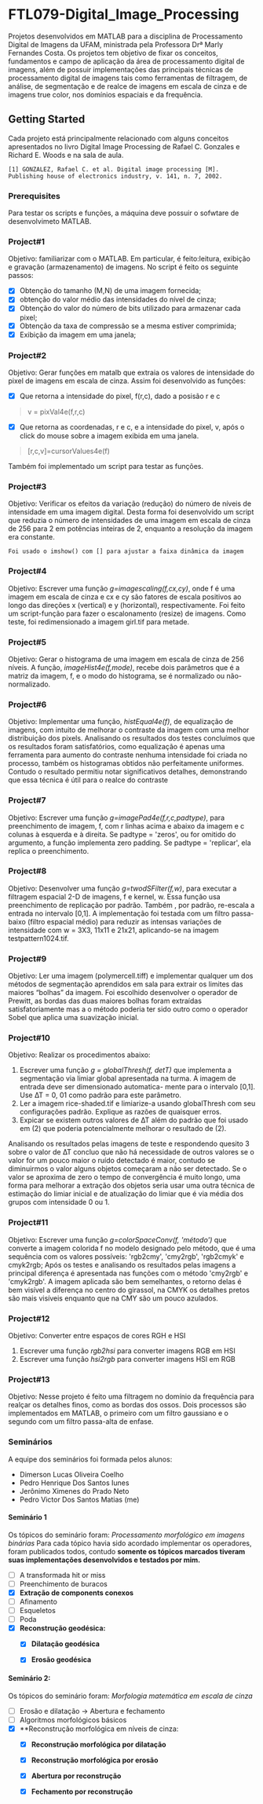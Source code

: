 # FTL079-Digital_Image_Processing

Projetos desenvolvidos em MATLAB para a disciplina de Processamento Digital de Imagens da UFAM, ministrada pela Professora Drª Marly Fernandes Costa. Os projetos tem objetivo de fixar os conceitos, fundamentos e campo de aplicação da área de processamento digital de imagens, além de possuir implementações das principais técnicas de processamento digital de imagens tais como ferramentas de filtragem, de análise, de segmentação e de realce de imagens em escala de cinza e de imagens true color, nos domínios espaciais e da frequência. 
## Getting Started

Cada projeto está principalmente relacionado com alguns conceitos apresentados no livro Digital Image Processing de Rafael C. Gonzales e Richard E. Woods e na sala de aula.

```
[1] GONZALEZ, Rafael C. et al. Digital image processing [M]. Publishing house of electronics industry, v. 141, n. 7, 2002.
```
### Prerequisites

Para testar os scripts e funções, a máquina deve possuir o sofwtare de desenvolvimeto MATLAB.

### Project#1

Objetivo: familiarizar com o MATLAB. Em particular, é feito:leitura, exibição e gravação (armazenamento) de imagens. No script é feito os seguinte passos:

- [X] Obtenção do tamanho (M,N) de uma imagem fornecida;
- [X] obtenção do valor médio das intensidades do nível de cinza;
- [X] Obtenção do valor do número de bits utilizado para armazenar cada pixel;
- [X] Obtenção da taxa de compressão se a mesma estiver comprimida;
- [X] Exibição da imagem em uma janela;

### Project#2

Objetivo: Gerar funções em matalb que extraia os valores de intensidade do pixel de imagens em escala de cinza.
Assim foi desenvolvido as funções:
- [X] Que retorna a intensidade do pixel, f(r,c), dado a posisão r e c
> v = pixVal4e(f,r,c)
- [X] Que retorna as coordenadas, r e c, e a intensidade do pixel, v, após o click do mouse sobre a imagem exibida em uma janela. 
> [r,c,v]=cursorValues4e(f)

Também foi implementado um script para testar as funções.

### Project#3

Objetivo: Verificar os efeitos da variação (redução) do número de níveis de intensidade em uma imagem digital.
Desta forma foi desenvolvido um script que reduzia o número de intensidades de uma imagem em escala de cinza de 256 para 2 em potências inteiras de 2, enquanto a resolução da imagem era constante.
```
Foi usado o imshow() com [] para ajustar a faixa dinâmica da imagem
```

### Project#4

Objetivo: Escrever uma função *g=imagescaling(f,cx,cy)*, onde f é uma imagem em escala de cinza e cx e cy são fatores de escala positivos ao longo das direções x (vertical) e y (horizontal), respectivamente. 
Foi feito um script-função para fazer o escalonamento (resize) de imagens. Como teste, foi redimensionado a imagem girl.tif para metade.

### Project#5

Objetivo: Gerar o histograma de uma imagem em escala de cinza de 256 níveis.
A função, *imageHist4e(f,mode)*, recebe dois parâmetros que é a matriz da imagem, f, e o modo do histograma, se é normalizado ou não-normalizado.

### Project#6

Objetivo: Implementar uma função, *histEqual4e(f)*, de equalização de imagens, com intuito de melhorar o contraste da imagem com uma melhor distribuição dos pixels.
Analisando os resultados dos testes concluímos que os resultados foram satisfatórios, como equalização é apenas uma ferramenta para aumento do contraste nenhuma intensidade foi criada no processo, também os histogramas obtidos não perfeitamente uniformes. Contudo o resultado permitiu notar significativos detalhes, demonstrando que essa técnica é útil para o realce do contraste

### Project#7

Objetivo: Escrever uma função *g=imagePad4e(f,r,c,padtype)*, para preenchimento de imagem, f, com r linhas acima e abaixo da imagem e c colunas à esquerda e à direita. Se padtype = 'zeros', ou for omitido do argumento, a função implementa zero padding. Se padtype = 'replicar', ela replica o preenchimento.

### Project#8

Objetivo: Desenvolver uma função *g=twodSFilter(f,w)*, para executar a filtragem espacial 2-D de imagens, f e kernel, w. Essa função usa preenchimento de replicação por padrão. Também , por padrão, re-escala a entrada no intervalo [0,1].
A implementação foi testada com um filtro passa-baixo (filtro espacial médio) para reduzir as intensas variações de intensidade com w = 3X3, 11x11 e 21x21, aplicando-se na imagem testpattern1024.tif.

### Project#9

Objetivo: Ler uma imagem (polymercell.tiff) e implementar qualquer um dos métodos de segmentação aprendidos em sala para extrair os limites das maiores “bolhas” da imagem.
Foi escolhido desenvolver o operador de Prewitt, as bordas das duas maiores bolhas foram extraídas satisfatoriamente mas a o método poderia ter sido outro como o operador Sobel que aplica uma suavização inicial.

### Project#10

Objetivo: Realizar os procedimentos abaixo:
1. Escrever uma função *g = globalThresh(f, detT)* que implementa a segmentação via limiar global apresentada na turma. A imagem de entrada deve ser dimensionado automatica- mente para o intervalo [0,1]. Use ∆T = 0, 01 como padrão para este parâmetro. 
2. Ler a imagem rice-shaded.tif e limiarize-a usando globalThresh com seu configurações padrão. Explique as razões de quaisquer erros. 
3. Expicar se existem outros valores de ∆T além do padrão que foi usado em (2) que poderia potencialmente melhorar o resultado de (2).

Analisando os resultados pelas imagens de teste e respondendo quesito 3 sobre o valor de ∆T concluo que não há necessidade de outros valores se o valor for um pouco maior o ruı́do detectado é maior, contudo se diminuirmos o valor alguns objetos começaram a não ser detectado. Se o valor se aproxima de zero o tempo de convergência é muito longo, uma forma para melhorar a extração dos objetos seria usar uma outra técnica de estimação do limiar inicial e de atualização do limiar que é via média dos grupos com intensidade 0 ou 1.

### Project#11
Objetivo: Escrever uma função *g=colorSpaceConv(f, 'método')* que converte a imagem colorida f no modelo designado pelo método, que é uma sequência com os valores possíveis: 'rgb2cmy', 'cmy2rgb', 'rgb2cmyk' e cmyk2rgb;
Após os testes e analisando os resultados pelas imagens a principal diferença é apresentada nas funções com o método 'cmy2rgb' e 'cmyk2rgb'. A imagem aplicada são bem semelhantes, o retorno delas é bem visível a diferença no centro do girassol, na CMYK os detalhes pretos são mais visíveis enquanto que na CMY são um pouco azulados. 

### Project#12
Objetivo: Converter entre espaços de cores RGH e HSI
1. Escrever uma função *rgb2hsi* para converter imagens RGB em HSI 
2. Escrever uma função *hsi2rgb* para converter imagens HSI em RGB

### Project#13
Objetivo: Nesse projeto é feito uma filtragem no domínio da frequência para realçar os detalhes finos, como as bordas dos ossos. Dois processos são implementados em MATLAB, o primeiro com um filtro gaussiano e o segundo com um filtro passa-alta de enfase.

### Seminários

A equipe dos seminários foi formada pelos alunos:
- Dimerson Lucas Oliveira Coelho
- Pedro Henrique Dos Santos Iunes
- Jerônimo Ximenes do Prado Neto
- Pedro Victor Dos Santos Matias (me)

#### Seminário 1 
Os tópicos do seminário foram: *Processamento morfológico em imagens binárias*
Para cada tópico havia sido acordado implementar os operadores, foram publicados todos, contudo **somente os tópicos marcados tiveram suas implementações desenvolvidos e testados por mim.**

- [ ] A transformada hit or miss
- [ ] Preenchimento de buracos
- [x] **Extração de components conexos**
- [ ] Afinamento 
- [ ] Esqueletos
- [ ] Poda 
- [x] **Reconstrução geodésica:**
   - [x] **Dilatação geodésica**
   - [x] **Erosão geodésica**






#### Seminário 2: 
Os tópicos do seminário foram: *Morfologia matemática em escala de cinza*
- [ ] Erosão e dilatação → Abertura e fechamento
- [ ] Algoritmos morfológicos básicos
- [x] **Reconstrução morfológica em níveis de cinza:
   - [x] **Reconstrução morfológica por dilatação**
   - [x] **Reconstrução morfológica por erosão**
   - [x] **Abertura por reconstrução**
   - [x] **Fechamento por reconstrução**

